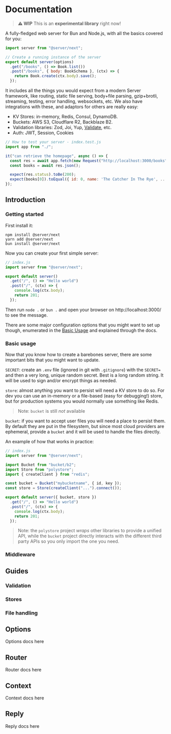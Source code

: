 # Documentation

> **⚠️ WIP** This is an **experimental library** right now!

A fully-fledged web server for Bun and Node.js, with all the basics covered for you:

```js
import server from "@server/next";

// Create a running instance of the server
export default server(options)
  .get("/books", () => Book.list())
  .post("/books", { body: BookSchema }, (ctx) => {
    return Book.create(ctx.body).save();
  });
```

It includes all the things you would expect from a modern Server framework, like routing, static file serving, body+file parsing, gzip+brotli, streaming, testing, error handling, websockets, etc. We also have integrations with these, and adaptors for others are really easy:

- KV Stores: in-memory, Redis, Consul, DynamoDB.
- Buckets: AWS S3, Cloudflare R2, Backblaze B2.
- Validation libraries: Zod, Joi, Yup, [Validate](https://validatejs.org), etc.
- Auth: JWT, Session, Cookies

```js
// How to test your server - index.test.js
import app from "./";

it("can retrieve the homepage", async () => {
  const res = await app.fetch(new Request("http://localhost:3000/books"));
  const books = await res.json();

  expect(res.status).toBe(200);
  expect(books[0]).toEqual({ id: 0, name: 'The Catcher In The Rye', ... });
});
```

## Introduction

### Getting started

First install it:

```
npm install @server/next
yarn add @server/next
bun install @server/next
```

Now you can create your first simple server:

```js
// index.js
import server from "@server/next";

export default server()
  .get("/", () => "Hello world")
  .post("/", (ctx) => {
    console.log(ctx.body);
    return 201;
  });
```

Then run `node .` or `bun .` and open your browser on http://localhost:3000/ to see the message.

There are some major configuration options that you might want to set up though, enumerated in the [Basic Usage](#basic-usage) and explained through the docs.

### Basic usage

Now that you know how to create a barebones server, there are some important bits that you might want to update.

`SECRET`: create an `.env` file (ignored in git with `.gitignore`) with the `SECRET=` and then a very long, unique random secret. Best is a long random string. It will be used to sign and/or encrypt things as needed.

`store`: almost anything you want to persist will need a KV store to do so. For dev you can use an in-memory or a file-based (easy for debugging!) store, but for production systems you would normally use something like Redis.

> Note: `bucket` is still _not_ available

`bucket`: if you want to accept user files you will need a place to persist them. By default they are put in the filesystem, but since most cloud providers are ephemeral, provide a `bucket` and it will be used to handle the files directly.

An example of how that works in practice:

```js
// index.js
import server from "@server/next";

import Bucket from "bucket/b2";
import Store from "polystore";
import { createClient } from "redis";

const bucket = Bucket("mybucketname", { id, key });
const store = Store(createClient("...").connect());

export default server({ bucket, store })
  .get("/", () => "Hello world")
  .post("/", (ctx) => {
    console.log(ctx.body);
    return 201;
  });
```

> Note: the `polystore` project _wraps_ other libraries to provide a unified API, while the `bucket` project directly interacts with the different third party APIs so you only import the one you need.

### Middleware

## Guides

### Validation

### Stores

### File handling

## Options

Options docs here

## Router

Router docs here

## Context

Context docs here

## Reply

Reply docs here
